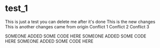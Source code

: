 # test_1
This is just a test you can delete me after it's done
This is the new changes
This is another changes came from origin
Conflict 1
Conflict 2
Conflict 3

SOMEONE ADDED SOME CODE HERE
SOMEONE ADDED SOME CODE HERE
SOMEONE ADDED SOME CODE HERE
